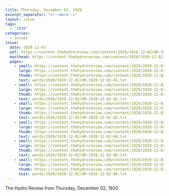 ```yaml
---
title: Thursday, December 02, 1920
excerpt_separator: "<!--more-->"
layout: issue
tags:
  - "1920"
categories:
  - issues
issue:
  date: 1920-12-02
  pdf: https://content.thehydroreview.com/content/1920/1920-12-02/HR-1920-12-02.pdf
  masthead: https://content.thehydroreview.com/content/1920/1920-12-02/masthead/HR-1920-12-02.jpg
  pages:
    - small: https://content.thehydroreview.com/content/1920/1920-12-02/small/HR-1920-12-02-01.jpg
      large: https://content.thehydroreview.com/content/1920/1920-12-02/large/HR-1920-12-02-01.jpg
      thumb: https://content.thehydroreview.com/content/1920/1920-12-02/thumbnails/HR-1920-12-02-01.jpg
      text: words/1920/1920-12-02/HR-1920-12-02-01.txt
    - small: https://content.thehydroreview.com/content/1920/1920-12-02/small/HR-1920-12-02-02.jpg
      large: https://content.thehydroreview.com/content/1920/1920-12-02/large/HR-1920-12-02-02.jpg
      thumb: https://content.thehydroreview.com/content/1920/1920-12-02/thumbnails/HR-1920-12-02-02.jpg
      text: words/1920/1920-12-02/HR-1920-12-02-02.txt
    - small: https://content.thehydroreview.com/content/1920/1920-12-02/small/HR-1920-12-02-03.jpg
      large: https://content.thehydroreview.com/content/1920/1920-12-02/large/HR-1920-12-02-03.jpg
      thumb: https://content.thehydroreview.com/content/1920/1920-12-02/thumbnails/HR-1920-12-02-03.jpg
      text: words/1920/1920-12-02/HR-1920-12-02-03.txt
    - small: https://content.thehydroreview.com/content/1920/1920-12-02/small/HR-1920-12-02-04.jpg
      large: https://content.thehydroreview.com/content/1920/1920-12-02/large/HR-1920-12-02-04.jpg
      thumb: https://content.thehydroreview.com/content/1920/1920-12-02/thumbnails/HR-1920-12-02-04.jpg
      text: words/1920/1920-12-02/HR-1920-12-02-04.txt
    - small: https://content.thehydroreview.com/content/1920/1920-12-02/small/HR-1920-12-02-05.jpg
      large: https://content.thehydroreview.com/content/1920/1920-12-02/large/HR-1920-12-02-05.jpg
      thumb: https://content.thehydroreview.com/content/1920/1920-12-02/thumbnails/HR-1920-12-02-05.jpg
      text: words/1920/1920-12-02/HR-1920-12-02-05.txt
    - small: https://content.thehydroreview.com/content/1920/1920-12-02/small/HR-1920-12-02-06.jpg
      large: https://content.thehydroreview.com/content/1920/1920-12-02/large/HR-1920-12-02-06.jpg
      thumb: https://content.thehydroreview.com/content/1920/1920-12-02/thumbnails/HR-1920-12-02-06.jpg
      text: words/1920/1920-12-02/HR-1920-12-02-06.txt
---
```


The Hydro Review from Thursday, December 02, 1920

<!--more-->

